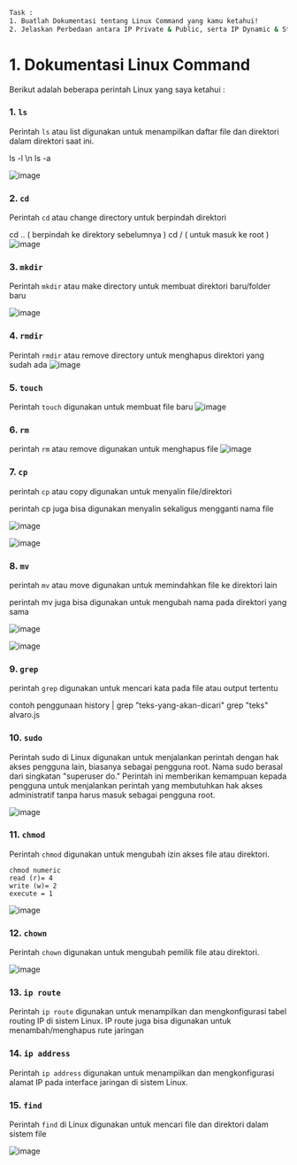```sh
Task :
1. Buatlah Dokumentasi tentang Linux Command yang kamu ketahui!
2. Jelaskan Perbedaan antara IP Private & Public, serta IP Dynamic & Static!
```

# 1. **Dokumentasi Linux Command**

Berikut adalah beberapa perintah Linux yang saya ketahui :

### 1. `ls`
Perintah `ls` atau list digunakan untuk menampilkan daftar file dan direktori dalam direktori saat ini.

ls -l \n
ls -a

![image](https://github.com/user-attachments/assets/caf57fa0-0943-41b6-9b4f-94e6c0b29945)

### 2. `cd`
Perintah `cd` atau change directory untuk berpindah direktori

cd .. ( berpindah ke direktory sebelumnya )
cd / ( untuk masuk ke root )
![image](https://github.com/user-attachments/assets/fa2e6401-6147-4103-9ff6-2dc622929b12)

### 3. `mkdir`
Perintah `mkdir` atau make directory untuk membuat direktori baru/folder baru

![image](https://github.com/user-attachments/assets/25f64b22-3585-4416-94ea-a771b3c56be1)


### 4. `rmdir`
Perintah `rmdir` atau remove directory untuk menghapus direktori yang sudah ada
![image](https://github.com/user-attachments/assets/4b9022ff-194d-40ea-94e5-c3896d426a6d)

### 5. `touch`
Perintah `touch` digunakan untuk membuat file baru
![image](https://github.com/user-attachments/assets/3d6bde35-e658-4e98-b8c0-06d90e135112)

### 6. `rm`
perintah `rm` atau remove digunakan untuk menghapus file
![image](https://github.com/user-attachments/assets/d6d9258c-deb7-40de-a494-3ff44c4b6222)

### 7. `cp`
perintah `cp` atau copy digunakan untuk menyalin file/direktori 

perintah cp juga bisa digunakan menyalin sekaligus mengganti nama file

![image](https://github.com/user-attachments/assets/0bc499d6-550e-4897-b600-add2ee6cd271)

![image](https://github.com/user-attachments/assets/8a5f2ee3-30a9-4e10-bb44-507f73b53ec6)

### 8. `mv`
perintah `mv` atau move digunakan untuk memindahkan file ke direktori lain

perintah mv juga bisa digunakan untuk mengubah nama pada direktori yang sama

![image](https://github.com/user-attachments/assets/e6ab5d1b-491d-4b6e-802b-c9148c150303)

![image](https://github.com/user-attachments/assets/08f65fdf-737c-439f-b5cb-93d2fd57f2a0)

### 9. `grep`
perintah `grep` digunakan untuk mencari kata pada file atau output tertentu 

contoh penggunaan 
history | grep "teks-yang-akan-dicari"
grep "teks" alvaro.js

### 10. `sudo`
Perintah sudo di Linux digunakan untuk menjalankan perintah dengan hak akses pengguna lain, biasanya sebagai pengguna root. Nama sudo berasal dari singkatan "superuser do." Perintah ini memberikan kemampuan kepada pengguna untuk menjalankan perintah yang membutuhkan hak akses administratif tanpa harus masuk sebagai pengguna root.

![image](https://github.com/user-attachments/assets/2be5718d-c780-4506-9589-98f0dbe84f30)

### 11. `chmod`
Perintah `chmod` digunakan untuk mengubah izin akses file atau direktori.

```
chmod numeric
read (r)= 4
write (w)= 2
execute = 1

```
![image](https://github.com/user-attachments/assets/e9af4b5a-7a28-4bc4-97d6-7a3a187daf43)


### 12. `chown`

Perintah `chown` digunakan untuk mengubah pemilik file atau direktori.

![image](https://github.com/user-attachments/assets/2fd0853d-50b4-4f77-97bf-650a5042611b)

### 13. `ip route`

Perintah `ip route` digunakan untuk menampilkan dan mengkonfigurasi tabel routing IP di sistem Linux.
IP route juga bisa digunakan untuk menambah/menghapus rute jaringan

### 14. `ip address`
Perintah `ip address` digunakan untuk menampilkan dan mengkonfigurasi alamat IP pada interface jaringan di sistem Linux.

### 15. `find`
Perintah `find` di Linux digunakan untuk mencari file dan direktori dalam sistem file

![image](https://github.com/user-attachments/assets/9dbf14a0-586f-4eb6-a97a-6b7f899c9004)


